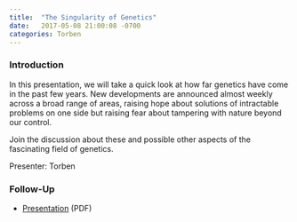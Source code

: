 ```yaml
---
title:  "The Singularity of Genetics"
date:   2017-05-08 21:00:08 -0700
categories: Torben
---
```


### Introduction

In this presentation, we will take a quick look at how far genetics have come in the past few years. New developments are announced almost weekly across a broad range of areas, raising hope about solutions of intractable problems on one side but raising fear about tampering with nature beyond our control.

Join the discussion about these and possible other aspects of the fascinating field of genetics.

Presenter: Torben

### Follow-Up

* [Presentation](/assets/present/singularity-of-genetics.pdf) (PDF) 
